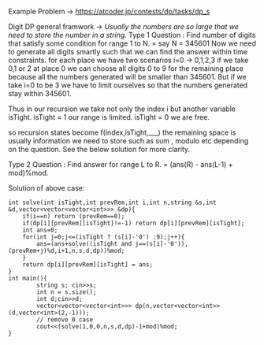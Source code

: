 Example Problem -> https://atcoder.jp/contests/dp/tasks/dp_s

Digit DP general framwork ->
_Usually the numbers are so large that we need to store the number in a string._
Type 1 Question : Find number of digits that satisfy some condition for range 1 to N.
= say N = 345601
Now we need to generate all digits smartly such that we can find the answer within time constraints.
for each place we have two scenarios
i=0 -> 0,1,2,3
if we take 0,1 or 2 at place 0 we can choose all digits 0 to 9 for the remaining place because all the numbers
generated will be smaller than 345601.
But if we take i=0 to be 3 we have to limit ourselves so that the numbers generated stay within 345601.

Thus in our recursion we take not only the index i but another variable isTight.
isTight = 1 our range is limited.
isTight = 0 we are free.

so recursion states become f(index,isTight,\_\_\_)
the remaining space is usually information we need to store such as sum , modulo etc depending on the question. See the below solution for more clarity.

Type 2 Question : Find answer for range L to R.
= (ans(R) - ans(L-1) + mod)%mod.

Solution of above case:

```
int solve(int isTight,int prevRem,int i,int n,string &s,int &d,vector<vector<vector<int>>> &dp){
    if(i==n) return (prevRem==0);
    if(dp[i][prevRem][isTight]!=-1) return dp[i][prevRem][isTight];
    int ans=0;
    for(int j=0;j<=(isTight ? (s[i]-'0') :9);j++){
        ans=(ans+solve((isTight and j==(s[i]-'0')),(prevRem+j)%d,i+1,n,s,d,dp))%mod;
    }
    return dp[i][prevRem][isTight] = ans;
}
int main(){
        string s; cin>>s;
        int n = s.size();
        int d;cin>>d;
        vector<vector<vector<int>>> dp(n,vector<vector<int>>(d,vector<int>(2,-1)));
        // remove 0 case
        cout<<(solve(1,0,0,n,s,d,dp)-1+mod)%mod;
}
```
